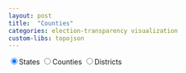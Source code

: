 ```yaml
---
layout: post
title:  "Counties"
categories: election-transparency visualization 
custom-libs: topojson 
---
```


<form>
<input type="radio" name="level" val="states" checked="checked">States
<input type="radio" name="level" val="counties">Counties 
<input type="radio" name="level" val="districts">Districts 
</form>

<div class="map-target" height="500"></div>
<script src="https://d3js.org/topojson.v2.min.js"></script>
<script src="{{ site.baseurl }}/assets/js/election.js"></script>

